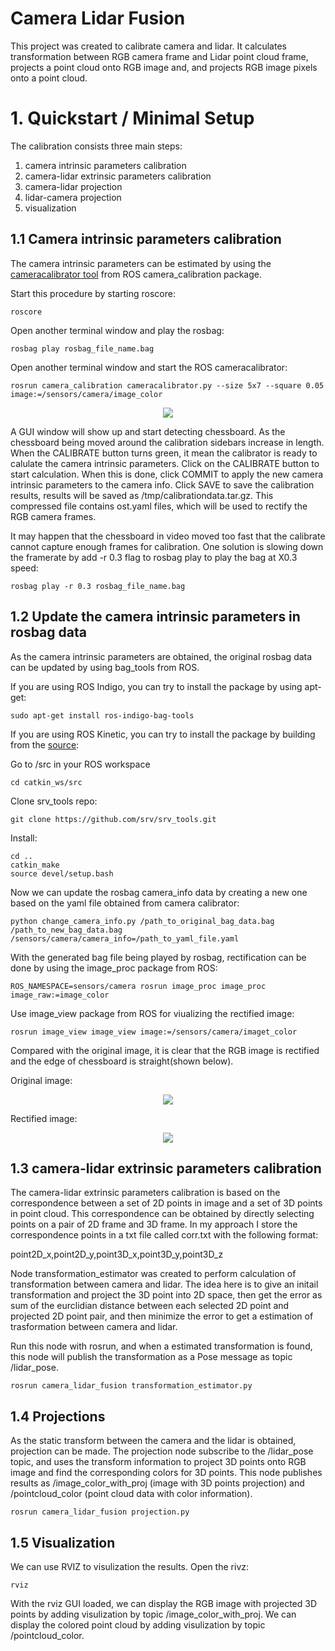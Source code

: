 # Camera Lidar Fusion
This project was created to calibrate camera and lidar. It calculates transformation between RGB camera frame and Lidar point cloud frame, projects a point cloud onto RGB image and, and projects RGB image pixels onto a point cloud.


# 1. Quickstart / Minimal Setup

The calibration consists three main steps:
1) camera intrinsic parameters calibration
2) camera-lidar extrinsic parameters calibration
3) camera-lidar projection
4) lidar-camera projection
5) visualization

## 1.1 Camera intrinsic parameters calibration

The camera intrinsic parameters can be estimated by using the [cameracalibrator tool](http://wiki.ros.org/camera_calibration/Tutorials/MonocularCalibration) from ROS camera_calibration package.


Start this procedure by starting roscore:

    roscore

Open another terminal window and play the rosbag:

    rosbag play rosbag_file_name.bag


Open another terminal window and start the ROS cameracalibrator:

    rosrun camera_calibration cameracalibrator.py --size 5x7 --square 0.05 image:=/sensors/camera/image_color

<p align="center">
    <img src="http://zhenyuyang.usite.pro/rgbd_calib/calibrator_all_button.png">
</p>


A GUI window will show up and start detecting chessboard. As the chessboard being moved around the calibration sidebars increase in length. When the CALIBRATE button turns green, it mean the calibrator is ready to calulate the camera intrinsic parameters. Click on the CALIBRATE button to start calculation. When this is done, click COMMIT to apply the new camera intrinsic parameters to the camera info. Click SAVE to save the calibration results, results will be saved as /tmp/calibrationdata.tar.gz. This compressed file contains ost.yaml files, which will be used to rectify the RGB camera frames.


It may happen that the chessboard in video moved too fast that the calibrate cannot capture enough frames for calibration. One solution is slowing down the framerate by add -r 0.3 flag to rosbag play to play the bag at X0.3 speed:

    rosbag play -r 0.3 rosbag_file_name.bag



## 1.2 Update the camera intrinsic parameters in rosbag data

As the camera intrinsic parameters are obtained, the original rosbag data can be updated by using bag_tools from ROS.

If you are using ROS Indigo, you can try to install the package by using apt-get:

    sudo apt-get install ros-indigo-bag-tools

If you are using ROS Kinetic, you can try to install the package by building from the [source](https://github.com/srv/srv_tools):

Go to /src in your ROS workspace

    cd catkin_ws/src

Clone srv_tools repo:

    git clone https://github.com/srv/srv_tools.git

Install:

    cd ..
    catkin_make
    source devel/setup.bash



Now we can update the rosbag camera_info data by creating a new one based on the yaml file obtained from camera calibrator:

    python change_camera_info.py /path_to_original_bag_data.bag /path_to_new_bag_data.bag /sensors/camera/camera_info=/path_to_yaml_file.yaml

With the generated bag file being played by rosbag, rectification can be done by using the image_proc package from ROS:

    ROS_NAMESPACE=sensors/camera rosrun image_proc image_proc image_raw:=image_color

Use image_view package from ROS for viualizing the rectified image:

    rosrun image_view image_view image:=/sensors/camera/imaget_color

Compared with the original image, it is clear that the RGB image is rectified and the edge of chessboard is straight(shown below).

Original image:
<p align="center">
    <img src="http://zhenyuyang.usite.pro/rgbd_calib/calibrator_before.png">
</p>


Rectified image:
<p align="center">
    <img src="http://zhenyuyang.usite.pro/rgbd_calib/calibrator_after.png">
</p>



## 1.3 camera-lidar extrinsic parameters calibration

The camera-lidar extrinsic parameters calibration is based on the correspondence between a set of 2D points in image and a set of 3D points in point cloud. This correspondence can be obtained by directly selecting points on a pair of 2D frame and 3D frame. In my approach I store the correspondence points in a txt file called corr.txt with the following format:

point2D_x,point2D_y,point3D_x,point3D_y,point3D_z

Node transformation_estimator was created to perform calculation of transformation between camera and lidar. The idea here is to give an initail transformation and project the 3D point into 2D space, then get the error as sum of the eurclidian distance between each selected 2D point and projected 2D point pair, and then minimize the error to get a estimation of trasformation between camera and lidar.

Run this node with rosrun, and when a estimated transformation is found, this node will publish the transformation as a Pose message as topic /lidar_pose.

    rosrun camera_lidar_fusion transformation_estimator.py


 
 
## 1.4 Projections

As the static transform between the camera and the lidar is obtained, projection can be made. The projection node subscribe to the /lidar_pose topic, and uses the transform information to project 3D points onto RGB image and find the corresponding colors for 3D points. This node publishes results as /image_color_with_proj (image with 3D points projection) and /pointcloud_color (point cloud data with color information). 

    rosrun camera_lidar_fusion projection.py


 
## 1.5 Visualization
We can use RVIZ to visulization the results. Open the rivz:

    rviz

With the rviz GUI loaded, we can display the RGB image with projected 3D points by adding visulization by topic /image_color_with_proj.  We can display the colored point cloud by adding visulization by topic /pointcloud_color. 
